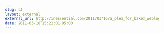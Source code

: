 ```yaml
---
slug: bJ
layout: external
external_url: http://inessential.com/2011/03/16/a_plea_for_baked_weblogs
date: 2011-03-18T15:21:01-05:00
---
```

